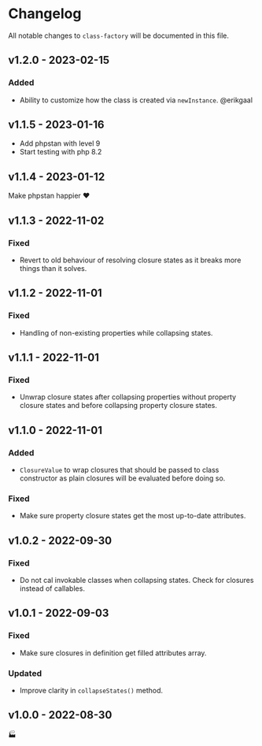 # Changelog

All notable changes to `class-factory` will be documented in this file.

## v1.2.0 - 2023-02-15

### Added

- Ability to customize how the class is created via `newInstance`. @erikgaal

## v1.1.5 - 2023-01-16

- Add phpstan with level 9
- Start testing with php 8.2

## v1.1.4 - 2023-01-12

Make phpstan happier ❤️

## v1.1.3 - 2022-11-02

### Fixed

- Revert to old behaviour of resolving closure states as it breaks more things than it solves.

## v1.1.2 - 2022-11-01

### Fixed

- Handling of non-existing properties while collapsing states.

## v1.1.1 - 2022-11-01

### Fixed

- Unwrap closure states after collapsing properties without property closure states and before collapsing property closure states.

## v1.1.0 - 2022-11-01

### Added

- `ClosureValue` to wrap closures that should be passed to class constructor as plain closures will be evaluated before doing so.

### Fixed

- Make sure property closure states get the most up-to-date attributes.

## v1.0.2 - 2022-09-30

### Fixed

- Do not cal invokable classes when collapsing states. Check for closures instead of callables.

## v1.0.1 - 2022-09-03

### Fixed

- Make sure closures in definition get filled attributes array.

### Updated

- Improve clarity in `collapseStates()` method.

## v1.0.0 - 2022-08-30

🏭
